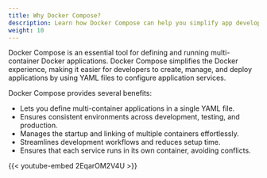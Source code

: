 ```yaml
---
title: Why Docker Compose?
description: Learn how Docker Compose can help you simplify app development.
weight: 10
---
```


Docker Compose is an essential tool for defining and running multi-container
Docker applications. Docker Compose simplifies the Docker experience, making it
easier for developers to create, manage, and deploy applications by using YAML
files to configure application services.

Docker Compose provides several benefits:

- Lets you define multi-container applications in a single YAML file.
- Ensures consistent environments across development, testing, and production.
- Manages the startup and linking of multiple containers effortlessly.
- Streamlines development workflows and reduces setup time.
- Ensures that each service runs in its own container, avoiding conflicts.

{{< youtube-embed 2EqarOM2V4U >}}

<div id="compose-lp-survey-anchor"></div>
